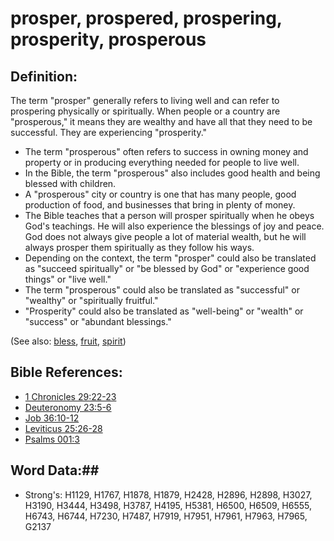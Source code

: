 # prosper, prospered, prospering, prosperity, prosperous #

## Definition: ##

The term "prosper" generally refers to living well and can refer to prospering physically or spiritually. When people or a country are "prosperous," it means they are wealthy and have all that they need to be successful. They are experiencing "prosperity."

* The term "prosperous" often refers to success in owning money and property or in producing everything needed for people to live well.
* In the Bible, the term "prosperous" also includes good health and being blessed with children.
* A "prosperous" city or country is one that has many people, good production of food, and businesses that bring in plenty of money.
* The Bible teaches that a person will prosper spiritually when he obeys God's teachings. He will also experience the blessings of joy and peace. God does not always give people a lot of material wealth, but he will always prosper them spiritually as they follow his ways.
* Depending on the context, the term "prosper" could also be translated as "succeed spiritually" or "be blessed by God" or "experience good things" or "live well."
* The term "prosperous" could also be translated as "successful" or "wealthy" or "spiritually fruitful."
* "Prosperity" could also be translated as "well-being" or "wealth" or "success" or "abundant blessings."

(See also: [bless](../kt/bless.md), [fruit](fruit.md), [spirit](../kt/spirit.md))

## Bible References: ##

* [1 Chronicles 29:22-23](rc://en/tn/help/1ch/29/22)
* [Deuteronomy 23:5-6](rc://en/tn/help/deu/23/05)
* [Job 36:10-12](rc://en/tn/help/job/36/10)
* [Leviticus 25:26-28](rc://en/tn/help/lev/25/26)
* [Psalms 001:3](rc://en/tn/help/psa/001/003)

## Word Data:##

* Strong's: H1129, H1767, H1878, H1879, H2428, H2896, H2898, H3027, H3190, H3444, H3498, H3787, H4195, H5381, H6500, H6509, H6555, H6743, H6744, H7230, H7487, H7919, H7951, H7961, H7963, H7965, G2137
